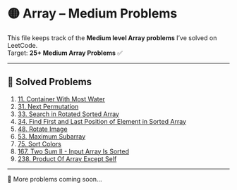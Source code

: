 # 🟡 Array – Medium Problems

This file keeps track of the **Medium level Array problems** I’ve solved on LeetCode.  
Target: **25+ Medium Array Problems** ✅

---

## 📌 Solved Problems

1. [11. Container With Most Water](https://leetcode.com/problems/container-with-most-water)
2. [31. Next Permutation](https://leetcode.com/problems/next-permutation)
3. [33. Search in Rotated Sorted Array](https://leetcode.com/problems/search-in-rotated-sorted-array)
4. [34. Find First and Last Position of Element in Sorted Array](https://leetcode.com/problems/find-first-and-last-position-of-element-in-sorted-array)
5. [48. Rotate Image](https://leetcode.com/problems/rotate-image)
6. [53. Maximum Subarray](https://leetcode.com/problems/maximum-subarray)
7. [75. Sort Colors](https://leetcode.com/problems/sort-colors)
8. [167. Two Sum II - Input Array Is Sorted](https://leetcode.com/problems/two-sum-ii-input-array-is-sorted)
9. [238. Product Of Array Except Self](https://leetcode.com/problems/product-of-array-except-self)

---

🚀 More problems coming soon...
